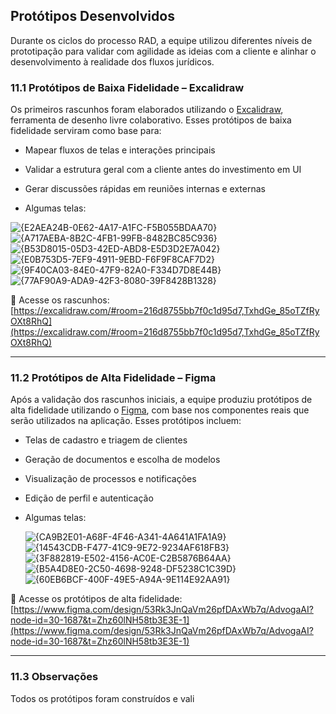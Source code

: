 ## Protótipos Desenvolvidos

Durante os ciclos do processo RAD, a equipe utilizou diferentes níveis de prototipação para validar com agilidade as ideias com a cliente e alinhar o desenvolvimento à realidade dos fluxos jurídicos.

### 11.1 Protótipos de Baixa Fidelidade – Excalidraw

Os primeiros rascunhos foram elaborados utilizando o [Excalidraw](https://excalidraw.com/#room=216d8755bb7f0c1d95d7,TxhdGe_85oTZfRyOXt8RhQ), ferramenta de desenho livre colaborativo. Esses protótipos de baixa fidelidade serviram como base para:

- Mapear fluxos de telas e interações principais
- Validar a estrutura geral com a cliente antes do investimento em UI
- Gerar discussões rápidas em reuniões internas e externas

- Algumas telas:

![{E2AEA24B-0E62-4A17-A1FC-F5B055BDAA70}](https://github.com/user-attachments/assets/da8198a3-d693-462e-a22e-615e5f3fdc16)
![{A717AEBA-8B2C-4FB1-99FB-8482BC85C936}](https://github.com/user-attachments/assets/43305070-9dc0-4b17-a8a9-6bec7361e3d2)
![{B53D8015-05D3-42ED-ABD8-E5D3D2E7A042}](https://github.com/user-attachments/assets/b89de2ad-0033-4400-8594-49b74e7d6a7b)
![{E0B753D5-7EF9-4911-9EBD-F6F9F8CAF7D2}](https://github.com/user-attachments/assets/5c841159-2621-4780-91ff-2d3f5101b8ab)
![{9F40CA03-84E0-47F9-82A0-F334D7D8E44B}](https://github.com/user-attachments/assets/adaac7d3-2f93-4d11-9c61-c694f1c509fc)
![{77AF90A9-ADA9-42F3-8080-39F8428B1328}](https://github.com/user-attachments/assets/5aa35a18-99dc-43c9-af73-198808014452)

🔗 Acesse os rascunhos:  
[https://excalidraw.com/#room=216d8755bb7f0c1d95d7,TxhdGe_85oTZfRyOXt8RhQ](https://excalidraw.com/#room=216d8755bb7f0c1d95d7,TxhdGe_85oTZfRyOXt8RhQ)

---

### 11.2 Protótipos de Alta Fidelidade – Figma

Após a validação dos rascunhos iniciais, a equipe produziu protótipos de alta fidelidade utilizando o [Figma](https://www.figma.com/design/53Rk3JnQaVm26pfDAxWb7q/AdvogaAI?node-id=30-1687&t=Zhz60lNH58tb3E3E-1), com base nos componentes reais que serão utilizados na aplicação. Esses protótipos incluem:

- Telas de cadastro e triagem de clientes
- Geração de documentos e escolha de modelos
- Visualização de processos e notificações
- Edição de perfil e autenticação

- Algumas telas:

  ![{CA9B2E01-A68F-4F46-A341-4A641A1FA1A9}](https://github.com/user-attachments/assets/6a9e6714-a9f0-42d9-9ca4-a74fc59002f2)
  ![{14543CDB-F477-41C9-9E72-9234AF618FB3}](https://github.com/user-attachments/assets/07b63c2d-3dfa-4433-9fe5-d95dec87606d)
  ![{3F882819-E502-4156-AC0E-C2B5876B64AA}](https://github.com/user-attachments/assets/2e7a19f4-74d9-498e-88e7-3545c58c6afb)
  ![{B5A4D8E0-2C50-4698-9248-DF5238C1C39D}](https://github.com/user-attachments/assets/db472837-9b60-4b67-a1ff-3eb802dd12ec)
  ![{60EB6BCF-400F-49E5-A94A-9E114E92AA91}](https://github.com/user-attachments/assets/59d55b34-3be2-4a39-a08a-58fc3761da6a)

🔗 Acesse os protótipos de alta fidelidade:  
[https://www.figma.com/design/53Rk3JnQaVm26pfDAxWb7q/AdvogaAI?node-id=30-1687&t=Zhz60lNH58tb3E3E-1](https://www.figma.com/design/53Rk3JnQaVm26pfDAxWb7q/AdvogaAI?node-id=30-1687&t=Zhz60lNH58tb3E3E-1)

---

### 11.3 Observações

Todos os protótipos foram construídos e vali
